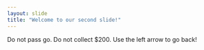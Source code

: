 ```yaml
---
layout: slide
title: "Welcome to our second slide!"
---
```

Do not pass go.  Do not collect $200.
Use the left arrow to go back!
